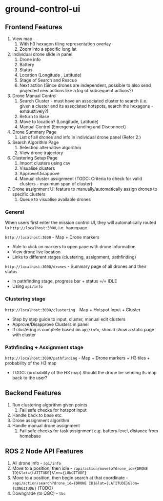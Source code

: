 # ground-control-ui

## Frontend Features

1. View map
   1. With h3 hexagon tiling representation overlay
   2. Zoom into a specific long lat
2. Individual drone slide in panel
   1. Drone info
   2. Battery
   3. Status
   4. Location (Longitude , Latitude)
   5. Stage of Search and Rescue
   6. Next action (Since drones are independent, possible to also send projected new actions like a log of subsequent actions?)
3. Drone Manual Control
   1. Search Cluster - must have an associated cluster to search (i.e. given a cluster and its associated hotspots, search the hexagons - exhaustively?)
   3. Return to Base
   4. Move to location? (Longitude, Latitude)
   5. Manual Control (Emergency landing and Disconnect)
4. Drone Summary Page
   1. List of all drones and info in individual drone panel (Refer 2.)
5. Search Algorithm Page
   1. Selection alternative algorithm
   2. View drone trajectory
7. Clustering Setup Page
   1. Import clusters using csv
   2. Visualise clusters
   3. Approve/Disappove
   4. Manual cluster assignment (TODO: Criteria to check for valid clusters - maximum span of cluster)
8. Drone assignment UI feature to manually/automatically assign drones to specific clusters
   1. Queue to visualise available drones

### General

When users first enter the mission control UI, they will automatically routed to `http://localhost:3000`, i.e. homepage.

`http://localhost:3000` - Map + Drone markers

- Able to click on markers to open pane with drone information
- View drone live location
- Links to different stages (clustering, assignment, pathfinding)

`http://localhost:3000/drones` - Summary page of all drones and their status

- In pathfinding stage, progress bar + status =/= IDLE
- Using `api/info`

### Clustering stage

`http://localhost:3000/clustering` - Map + Hotspot Input + Cluster

- Step by step guide to input, cluster, manual edit clusters
- Approve/Disapprove Clusters in panel
- If clustering is complete based on `api/info`, should show a static page with cluster

### Pathfinding + Assignment stage

<!-- https://raft.github.io/ assignment should be automatic unless manual changes -->

`http://localhost:3000/pathfinding` - Map + Drone markers + H3 tiles + probability of the H3 map

- TODO: (probability of the H3 map) Should the drone be sending its map back to the user?

## Backend Features

1. Run clustering algorithm given points
   1. Fail safe checks for hotspot input
2. Handle back to base etc.
3. Drone assignment algorithm
4. Handle manual drone assignment
   1. Fail safe checks for task assignment e.g. battery level, distance from homebase

<!-- To achieve the above, when the user first enters the main page -> should see the mission status
Mission Status:
- Stage: Cluster/Pathfinding/Complete
- Mission Duration:
- Drones Status:
   - All drone info
 -->

## ROS 2 Node API Features

1. All drone info - `api/info`
2. Move to a position, then idle - `/api/action/moveto?drone_id={DRONE ID}&lat={LATITUDE}&lon={LONGITUDE}`
3. Move to a position, then begin search at that coordinate - `/api/action/search?drone_id={DRONE ID}&lat={LATITUDE}&lon={LONGITUDE}`
   (TODO)
4. Downgrade (to QGC) - `tbc`
